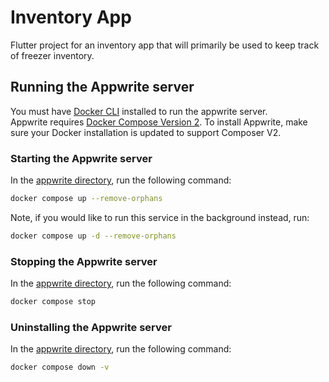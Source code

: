 # Inventory App

Flutter project for an inventory app that will primarily be used to keep track of freezer inventory.

## Running the Appwrite server

You must have [Docker CLI](https://www.docker.com/products/docker-desktop/) installed to run the appwrite server.  
Appwrite requires [Docker Compose Version 2](https://docs.docker.com/compose/install/). To install Appwrite, make sure your Docker installation is updated to support Composer V2.

### Starting the Appwrite server

In the [appwrite directory](/appwrite), run the following command:
```bash
docker compose up --remove-orphans
```

Note, if you would like to run this service in the background instead, run:
```bash
docker compose up -d --remove-orphans
```


### Stopping the Appwrite server

In the [appwrite directory](/appwrite), run the following command:
```bash
docker compose stop
```

### Uninstalling the Appwrite server

In the [appwrite directory](/appwrite), run the following command:
```bash
docker compose down -v
```